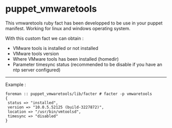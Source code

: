 ﻿# puppet_vmwaretools

This vmwaretools ruby fact has been developped to be use in your puppet manifest.
Working for linux and windows operating system.


With this custom fact we can obtain : 

 - VMware tools is installed or not installed
 - VMware tools version
 - Where VMware tools has been installed (homedir)
 - Parameter timesync status (recommended to be disable if you have an ntp server configured)
 
 
 ---
 Example :
 
 ```
 foreman :: puppet_vmwaretools/lib/facter # facter -p vmwaretools
{
  status => "installed",
  version => "10.0.5.52125 (build-3227872)",
  location => "/usr/bin/vmtoolsd",
  timesync => "disabled"
}
 ```
